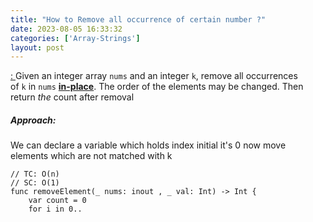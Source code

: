 ```yaml
---
title: "How to Remove all occurrence of certain number ?"
date: 2023-08-05 16:33:32
categories: ['Array-Strings']
layout: post
---
```


<!-- wp:paragraph -->
<a href="https://leetcode.com/problems/remove-element/description/" target="_blank" rel="noopener" title="">: </a>Given an integer array <code>nums</code> and an integer <code>k</code>, remove all occurrences of <code>k</code> in <code>nums</code> <a href="https://en.wikipedia.org/wiki/In-place_algorithm" target="_blank" rel="noreferrer noopener"><strong>in-place</strong></a>. The order of the elements may be changed. Then return <em>the </em>count after removal


<!-- /wp:paragraph -->

<!-- wp:heading {"level":5} -->
<h5 class="wp-block-heading">Approach:</h5>
<!-- /wp:heading -->

<!-- wp:paragraph -->
We can declare a variable which holds index initial it's 0 now move elements which are not matched with k 


<!-- /wp:paragraph -->

<!-- wp:code -->
<pre class="wp-block-code"><code lang="swift" class="language-swift">// TC: O(n)
// SC: O(1)
func removeElement(_ nums: inout , _ val: Int) -> Int {
    var count = 0
    for i in 0..<nums.count where nums != val {
        nums = nums
        count+=1
    }
    return count
}
var arrOcc = 
removeElement(&arrOcc, 2)
//print("Output after removal --", arrOcc)//</code></pre>
<!-- /wp:code -->